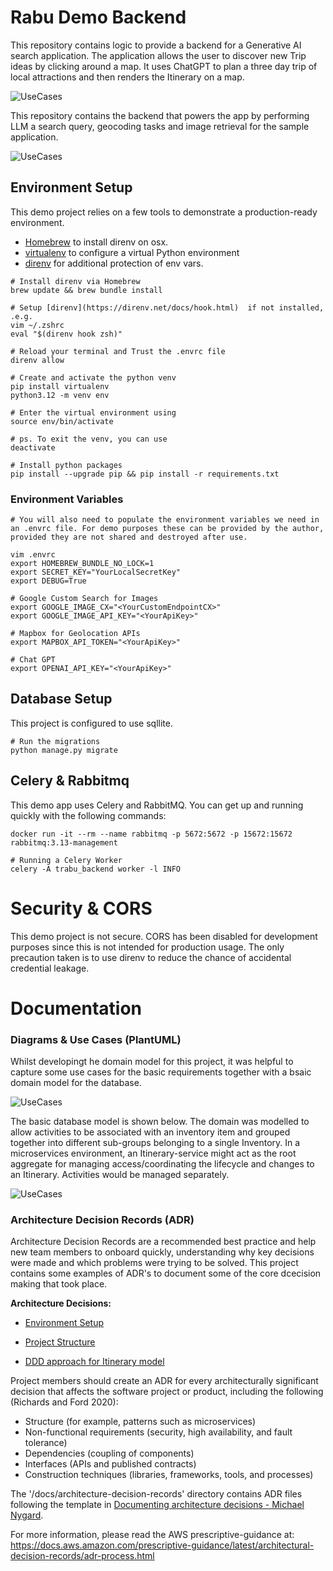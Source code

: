 # Rabu Demo Backend

This repository contains logic to provide a backend for a Generative AI search application. The application allows the user to discover new Trip ideas by clicking around a map. It uses ChatGPT to plan a three day trip of local attractions and then renders the Itinerary on a map.

![UseCases](docs/app_preview.png?raw=true)

This repository contains the backend that powers the app by performing LLM a search query, geocoding tasks and image retrieval for the sample application.

![UseCases](docs/uml/main_sequence.png?raw=true)

## Environment Setup

This demo project relies on a few tools to demonstrate a production-ready environment.

* [Homebrew](https://brew.sh/) to install direnv on osx.
* [virtualenv](https://docs.python.org/3/library/venv.html) to configure a virtual Python environment
* [direnv](https://direnv.net/docs/hook.html) for additional protection of env vars.

```shell
# Install direnv via Homebrew
brew update && brew bundle install

# Setup [direnv](https://direnv.net/docs/hook.html)  if not installed, .e.g.
vim ~/.zshrc
eval "$(direnv hook zsh)"

# Reload your terminal and Trust the .envrc file
direnv allow

# Create and activate the python venv
pip install virtualenv
python3.12 -m venv env

# Enter the virtual environment using
source env/bin/activate

# ps. To exit the venv, you can use
deactivate

# Install python packages
pip install --upgrade pip && pip install -r requirements.txt
```
### Environment Variables

```shell
# You will also need to populate the environment variables we need in an .envrc file. For demo purposes these can be provided by the author, provided they are not shared and destroyed after use.

vim .envrc
export HOMEBREW_BUNDLE_NO_LOCK=1
export SECRET_KEY="YourLocalSecretKey"
export DEBUG=True

# Google Custom Search for Images
export GOOGLE_IMAGE_CX="<YourCustomEndpointCX>"
export GOOGLE_IMAGE_API_KEY="<YourApiKey>"

# Mapbox for Geolocation APIs
export MAPBOX_API_TOKEN="<YourApiKey>"

# Chat GPT
export OPENAI_API_KEY="<YourApiKey>"
```

## Database Setup
This project is configured to use sqllite.

```shell
# Run the migrations
python manage.py migrate
```

## Celery & Rabbitmq
This demo app uses Celery and RabbitMQ. You can get up and running quickly with the following commands:

```shell
docker run -it --rm --name rabbitmq -p 5672:5672 -p 15672:15672 rabbitmq:3.13-management

# Running a Celery Worker
celery -A trabu_backend worker -l INFO
```
# Security & CORS
This demo project is not secure. CORS has been disabled for development purposes since this is not intended for production usage. The only precaution taken is to use direnv to reduce the chance of accidental credential leakage.

# Documentation

### Diagrams & Use Cases (PlantUML)
Whilst developingt he domain model for this project, it was helpful to capture some use cases for the basic requirements together with a bsaic domain model for the database.

![UseCases](docs/uml/use_cases.png?raw=true)

The basic database model is shown below. The domain was modelled to allow activities to be associated with an inventory item and grouped together into different sub-groups belonging to a single Inventory. In a microservices environment, an Itinerary-service might act as the root aggregate for managing access/coordinating the lifecycle and changes to an Itinerary. Activities would be managed separately.

![UseCases](docs/uml/data_model.png?raw=true)

### Architecture Decision Records (ADR)

Architecture Decision Records are a recommended best practice and help new team members to onboard quickly, understanding why key decisions were made and which problems were trying to be solved. This project contains some examples of ADR's to document some of the core dcecision making that took place.

**Architecture Decisions:**
  * [Environment Setup](./docs/architecture-decision-records/environment-setup.md)

  * [Project Structure](./docs/architecture-decision-records/project_structure.md)
  * [DDD approach for Itinerary model](./docs/architecture-decision-records//itinerary_model_aggregate_approach_ddd.md)

Project members should create an ADR for every architecturally significant decision that affects the software project 
or product, including the following (Richards and Ford 2020):
- Structure (for example, patterns such as microservices)
- Non-functional requirements (security, high availability, and fault tolerance)
- Dependencies (coupling of components)
- Interfaces (APIs and published contracts)
- Construction techniques (libraries, frameworks, tools, and processes)

The '/docs/architecture-decision-records' directory contains ADR files following the template in
[Documenting architecture decisions - Michael Nygard](http://thinkrelevance.com/blog/2011/11/15/documenting-architecture-decisions).

For more information, please read the AWS prescriptive-guidance at:
https://docs.aws.amazon.com/prescriptive-guidance/latest/architectural-decision-records/adr-process.html
